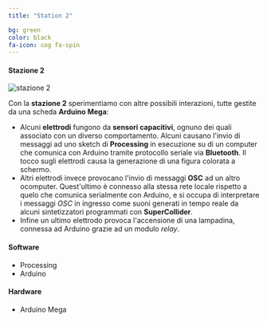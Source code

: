 ```yaml
---
title: "Station 2"

bg: green
color: black
fa-icon: cog fa-spin
---
```


#### Stazione 2

![stazione 2]

Con la **stazione 2** sperimentiamo con altre possibili interazioni, tutte gestite da una scheda **Arduino Mega**:
* Alcuni **elettrodi** fungono da **sensori capacitivi**, ognuno dei quali associato con un diverso comportamento. Alcuni causano l'invio di messaggi ad uno sketch di **Processing** in esecuzione su di un computer che comunica con Arduino tramite protocollo seriale via **Bluetooth**. Il tocco sugli elettrodi causa la generazione di una figura colorata a schermo.
* Altri elettrodi invece provocano l'invio di messaggi **OSC** ad un altro ocomputer. Quest'ultimo è connesso alla stessa rete locale rispetto a quelo che comunica serialmente con Arduino, e si occupa di interpretare i messaggi _OSC_ in ingresso come suoni generati in tempo reale da alcuni sintetizzatori programmati con **SuperCollider**.
* Infine un ultimo elettrodo provoca l'accensione di una lampadina, connessa ad Arduino grazie ad un modulo _relay_.


#### Software
* Processing
* Arduino

#### Hardware 
* Arduino Mega

[stazione 2]: img/stations/station_2bis.png
